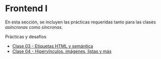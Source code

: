 # Frontend I

En esta sección, se incluyen las prácticas requeridas tanto para las clases *asíncronas* como *síncronas*.

Prácticas y desafíos

* [Clase 03 - Etiquetas HTML y semántica](./clase_03/)
* [Clase 04 - Hipervínculos, imágenes, listas y más](./clase_04/)